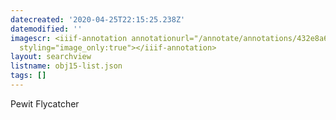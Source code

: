 ```yaml
---
datecreated: '2020-04-25T22:15:25.238Z'
datemodified: ''
imagescr: <iiif-annotation annotationurl="/annotate/annotations/432e8a6c-8742-11ea-8d6b-5254008afee6.json"
  styling="image_only:true"></iiif-annotation>
layout: searchview
listname: obj15-list.json
tags: []
---
```

Pewit Flycatcher